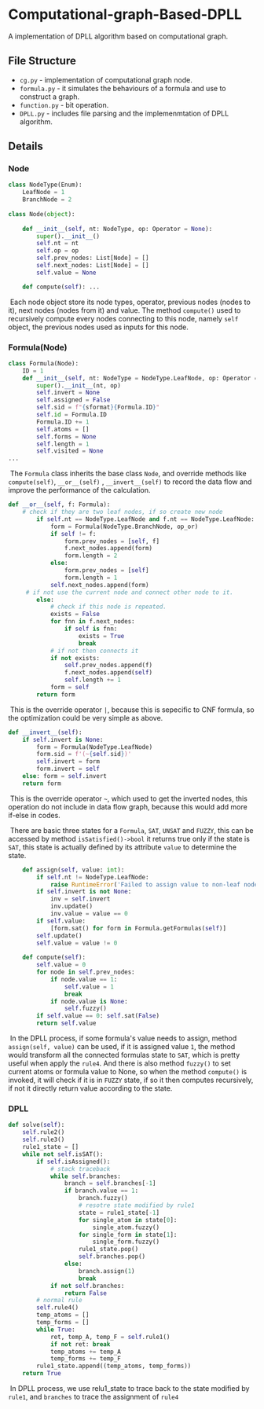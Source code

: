 # Computational-graph-Based-DPLL

A implementation of DPLL algorithm based on computational graph.

## File Structure

- `cg.py` - implementation of computational graph node.
- `formula.py`  -  it simulates the behaviours of a formula and use to construct a graph.
- `function.py` - bit operation.
- `DPLL.py` - includes file parsing and the implemenmtation of DPLL algorithm.

## Details

### Node

```python
class NodeType(Enum):
    LeafNode = 1
    BranchNode = 2
    
class Node(object):
    
    def __init__(self, nt: NodeType, op: Operator = None):
        super().__init__()
        self.nt = nt
        self.op = op
        self.prev_nodes: List[Node] = []
        self.next_nodes: List[Node] = []
        self.value = None

    def compute(self): ...
```

​	Each node object store its node types, operator, previous nodes (nodes to it), next nodes (nodes from it) and value. The method `compute()` used to recursively compute every nodes connecting to this node, namely `self` object, the previous nodes used as inputs for this node.

### Formula(Node)

```python
class Formula(Node):
    ID = 1
    def __init__(self, nt: NodeType = NodeType.LeafNode, op: Operator = op_identity, sformat: str = "A"):
        super().__init__(nt, op)
        self.invert = None
        self.assigned = False
        self.sid = f"{sformat}{Formula.ID}"
        self.id = Formula.ID
        Formula.ID += 1
        self.atoms = []
        self.forms = None
        self.length = 1
        self.visited = None 
...
```

​	The `Formula` class inherits the base class `Node`, and override methods like `compute(self)`, `__or__(self)`  , `__invert__(self)` to record the data flow and improve the performance of the calculation.

```python
def __or__(self, f: Formula):
    # check if they are two leaf nodes, if so create new node
        if self.nt == NodeType.LeafNode and f.nt == NodeType.LeafNode:
            form = Formula(NodeType.BranchNode, op_or)
            if self != f:
                form.prev_nodes = [self, f]
                f.next_nodes.append(form)
                form.length = 2
            else:
                form.prev_nodes = [self]
                form.length = 1
            self.next_nodes.append(form)     
     # if not use the current node and connect other node to it.
        else:
            # check if this node is repeated.
            exists = False
            for fnn in f.next_nodes:
                if self is fnn: 
                    exists = True
                    break
            # if not then connects it
            if not exists:
                self.prev_nodes.append(f)
                f.next_nodes.append(self)
                self.length += 1
            form = self
        return form
```

​	This is the  override operator `|`, because this is sepecific to CNF formula, so the optimization could be very simple as above.

```python
def __invert__(self):
    if self.invert is None:
        form = Formula(NodeType.LeafNode)
        form.sid = f'(~{self.sid})'
        self.invert = form
        form.invert = self
    else: form = self.invert
    return form
```

​	This is the override operator `~`, which used to get the inverted nodes, this operation do not include in data flow graph, because this would add more if-else in codes.

​	There are basic three states for a `Formula`, `SAT`, `UNSAT` and `FUZZY`, this can be accessed by method `isSatisfied()->bool` it returns true only if the state is `SAT`,  this state is actually defined by its attribute `value` to determine the state. 

```python
    def assign(self, value: int): 
        if self.nt != NodeType.LeafNode:
            raise RuntimeError('Failed to assign value to non-leaf node.')
        if self.invert is not None:
            inv = self.invert
            inv.update()
            inv.value = value == 0
        if self.value:
            [form.sat() for form in Formula.getFormulas(self)]
        self.update()
        self.value = value != 0
        
    def compute(self):
        self.value = 0
        for node in self.prev_nodes:
            if node.value == 1:
                self.value = 1
                break
            if node.value is None:
                self.fuzzy()
        if self.value == 0: self.sat(False)
        return self.value
```

​	In the DPLL process, if some formula's value needs to assign, method `assign(self, value)` can be used, if it is assigned value `1`, the method would transform all the connected formulas state to `SAT`, which is pretty useful when apply the `rule4`.  And there is also method `fuzzy()` to set current atoms or formula value to None, so when the method `compute()` is invoked, it will check if it is in `FUZZY` state, if so it then computes recursively, if not it directly return value according to the state.

### DPLL

```python
def solve(self):
    self.rule2()
    self.rule3()
    rule1_state = []
    while not self.isSAT():
        if self.isAssigned():
            # stack traceback
            while self.branches:
                branch = self.branches[-1]
                if branch.value == 1:
                    branch.fuzzy()
                    # resotre state modified by rule1
                    state = rule1_state[-1]
                    for single_atom in state[0]: 
                        single_atom.fuzzy()
                    for single_form in state[1]:
                        single_form.fuzzy()
                    rule1_state.pop()
                    self.branches.pop()
                else: 
                    branch.assign(1)
                    break
            if not self.branches:
                return False
        # normal rule
        self.rule4()
        temp_atoms = []
        temp_forms = []
        while True: 
            ret, temp_A, temp_F = self.rule1()
            if not ret: break
            temp_atoms += temp_A
            temp_forms += temp_F
        rule1_state.append((temp_atoms, temp_forms))
    return True
```

​	In DPLL process, we use relu1_state to trace back to the state modified by `rule1`, and `branches` to trace the assignment of `rule4`


